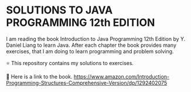 # SOLUTIONS TO JAVA PROGRAMMING 12th EDITION
I am reading the book Introduction to Java Programming 12th Edition by Y. Daniel Liang to learn Java. After each chapter the book provides many exercises, that I am doing to learn programming and problem solving. 

⭐️ This repository contains my solutions to exercises. 

📖 Here is a link to the book.
https://www.amazon.com/Introduction-Programming-Structures-Comprehensive-Version/dp/1292402075
